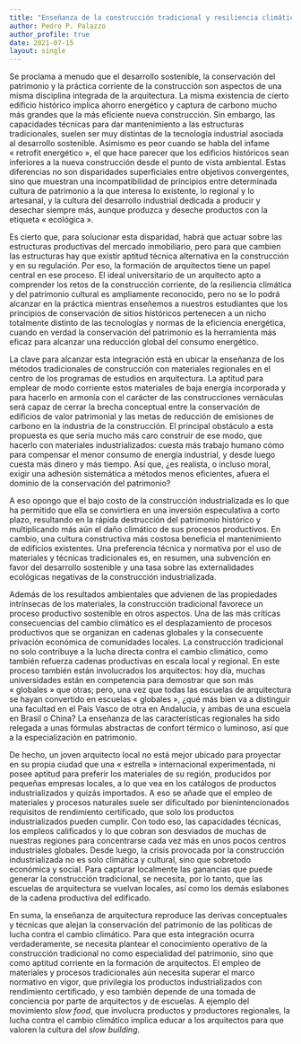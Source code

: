 ```yaml
---
title: "Enseñanza de la construcción tradicional y resiliencia climática"
author: Pedro P. Palazzo
author_profile: true
date: 2021-07-15
layout: single
---
```


Se proclama a menudo que el desarrollo sostenible, la conservación del
patrimonio y la práctica corriente de la construcción son aspectos de
una misma disciplina integrada de la arquitectura. La misma existencia
de cierto edificio histórico implica ahorro energético y captura de
carbono mucho más grandes que la más eficiente nueva construcción. Sin
embargo, las capacidades técnicas para dar mantenimiento a las estructuras
tradicionales, suelen ser muy distintas de la tecnología industrial
asociada al desarrollo sostenible. Asimismo es peor cuando se habla del infame
« retrofit energético », el que hace parecer que los edificios
históricos sean inferiores a la nueva construcción desde el punto de vista
ambiental. Estas diferencias no son disparidades superficiales entre
objetivos convergentes, sino que muestran una incompatibilidad de
principios entre determinada cultura de patrimonio a la que interesa lo
existente, lo regional y lo artesanal, y la cultura del desarrollo
industrial dedicada a producir y desechar siempre más, aunque produzca y
deseche productos con la etiqueta « ecológica ».

Es cierto que, para solucionar esta disparidad, habrá que actuar sobre las
estructuras productivas del mercado inmobiliario, pero para que cambien
las estructuras hay que existir aptitud técnica alternativa en la
construcción y en su regulación. Por eso, la formación de arquitectos
tiene un papel central en ese proceso. El ideal universitario de un
arquitecto apto a comprender los retos de la construcción corriente, de
la resiliencia climática y del patrimonio cultural es ampliamente
reconocido, pero no se lo podrá alcanzar en la práctica mientras
enseñemos a nuestros estudiantes que los principios de conservación de
sitios históricos pertenecen a un nicho totalmente distinto de las
tecnologías y normas de la eficiencia energética, cuando en verdad la
conservación del patrimonio es la herramienta más eficaz para alcanzar
una reducción global del consumo energético.

La clave para alcanzar esta integración está en ubicar la enseñanza de
los métodos tradicionales de construcción con materiales regionales en
el centro de los programas de estudios en arquitectura. La aptitud para
emplear de modo corriente estos materiales de baja energía incorporada y
para hacerlo en armonía con el carácter de las construcciones vernáculas
será capaz de cerrar la brecha conceptual entre la conservación de
edificios de valor patrimonial y las metas de reducción de emisiones de
carbono en la industria de la construcción. El principal obstáculo a
esta propuesta es que sería mucho más caro construir de ese modo, que
hacerlo con materiales industrializados: cuesta más trabajo humano cómo
para compensar el menor consumo de energía industrial, y desde luego
cuesta más dinero y más tiempo. Así que, ¿es realista, o incluso moral,
exigir una adhesión sistemática a métodos menos eficientes, afuera el
dominio de la conservación del patrimonio?

A eso opongo que el bajo costo de la
construcción industrializada es lo que ha permitido que ella se
convirtiera en una inversión especulativa a corto plazo, resultando en
la rápida destrucción del patrimonio histórico y multiplicando más aún
el daño climático de sus procesos productivos. En cambio, una cultura
constructiva más costosa beneficia el mantenimiento de edificios
existentes. Una preferencia técnica y normativa por el uso de materiales
y técnicas tradicionales es, en resumen, una subvención en favor del
desarrollo sostenible y una tasa sobre las externalidades ecológicas
negativas de la construcción industrializada.

Además de los resultados ambientales que advienen de las propiedades
intrínsecas de los materiales, la construcción tradicional favorece un
proceso productivo sostenible en otros aspectos. Una de las más críticas
consecuencias del cambio climático es el desplazamiento de procesos
productivos que se organizan en cadenas globales y la consecuente
privación económica de comunidades locales. La construcción tradicional
no solo contribuye a la lucha directa contra el cambio climático, como
también refuerza cadenas productivas en escala local y regional. En este
proceso también están involucrados los arquitectos: hoy día, muchas
universidades están en competencia para demostrar que son más
« globales » que otras; pero, una vez que todas las escuelas de
arquitectura se hayan convertido en escuelas « globales », ¿qué más bien
va a distinguir una facultad en el País Vasco de otra en Andalucía, y
ambas de una escuela en Brasil o China? La enseñanza de las
características regionales ha sido relegada a unas fórmulas abstractas de
confort térmico o luminoso, así que a la especialización en patrimonio.

De hecho, un joven arquitecto local no está mejor ubicado para proyectar
en su propia ciudad que una « estrella » internacional experimentada, ni
posee aptitud para preferir los materiales de su región,
producidos por pequeñas empresas locales, a lo que vea en los catálogos
de productos industrializados y quizás importados. A eso se añade que el
empleo de materiales y procesos naturales suele ser dificultado por
bienintencionados requisitos de rendimiento certificado, que solo los
productos industrializados pueden cumplir. Con todo eso, las
capacidades técnicas, los empleos calificados y lo que cobran son
desviados de muchas de nuestras regiones para concentrarse cada vez más en unos
pocos centros industriales globales. Desde luego, la crisis provocada
por la construcción industrializada no es solo climática y cultural,
sino que sobretodo económica y social. Para capturar localmente las
ganancias que puede generar la construcción tradicional, se necesita, por
lo tanto, que las escuelas de arquitectura se vuelvan locales, así como
los demás eslabones de la cadena productiva del edificado.

En suma, la enseñanza de arquitectura reproduce las derivas conceptuales
y técnicas que alejan la conservación del patrimonio de las políticas de
lucha contra el cambio climático. Para que esta integración ocurra
verdaderamente, se necesita plantear el conocimiento operativo de la
construcción tradicional no como especialidad del patrimonio, sino que
como aptitud corriente en la formación de arquitectos. El empleo de
materiales y procesos tradicionales aún necesita superar el marco
normativo en vigor, que privilegia los productos industrializados con
rendimiento certificado, y eso también depende de una tomada de
conciencia por parte de arquitectos y de escuelas. A ejemplo del
movimiento *slow food*, que involucra productos y productores
regionales, la lucha contra el cambio climático implica educar a los
arquitectos para que valoren la cultura del *slow building*.

